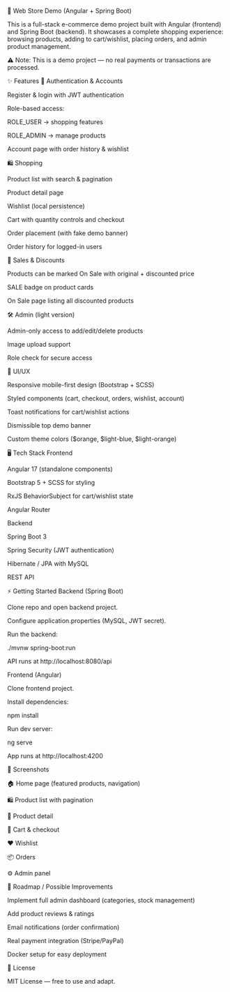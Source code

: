 🛒 Web Store Demo (Angular + Spring Boot)

This is a full-stack e-commerce demo project built with Angular (frontend) and Spring Boot (backend).
It showcases a complete shopping experience: browsing products, adding to cart/wishlist, placing orders, and admin product management.

⚠️ Note: This is a demo project — no real payments or transactions are processed.

✨ Features
👤 Authentication & Accounts

Register & login with JWT authentication

Role-based access:

ROLE_USER → shopping features

ROLE_ADMIN → manage products

Account page with order history & wishlist

🛍️ Shopping

Product list with search & pagination

Product detail page

Wishlist (local persistence)

Cart with quantity controls and checkout

Order placement (with fake demo banner)

Order history for logged-in users

💸 Sales & Discounts

Products can be marked On Sale with original + discounted price

SALE badge on product cards

On Sale page listing all discounted products

🛠️ Admin (light version)

Admin-only access to add/edit/delete products

Image upload support

Role check for secure access

🎨 UI/UX

Responsive mobile-first design (Bootstrap + SCSS)

Styled components (cart, checkout, orders, wishlist, account)

Toast notifications for cart/wishlist actions

Dismissible top demo banner

Custom theme colors ($orange, $light-blue, $light-orange)

🖥️ Tech Stack
Frontend

Angular 17 (standalone components)

Bootstrap 5 + SCSS for styling

RxJS BehaviorSubject for cart/wishlist state

Angular Router

Backend

Spring Boot 3

Spring Security (JWT authentication)

Hibernate / JPA with MySQL

REST API

⚡ Getting Started
Backend (Spring Boot)

Clone repo and open backend project.

Configure application.properties (MySQL, JWT secret).

Run the backend:

./mvnw spring-boot:run


API runs at http://localhost:8080/api

Frontend (Angular)

Clone frontend project.

Install dependencies:

npm install


Run dev server:

ng serve


App runs at http://localhost:4200

📸 Screenshots

🏠 Home page (featured products, navigation)

🛍️ Product list with pagination

🔎 Product detail

🧺 Cart & checkout

❤️ Wishlist

📦 Orders

⚙️ Admin panel

🚀 Roadmap / Possible Improvements

 Implement full admin dashboard (categories, stock management)

 Add product reviews & ratings

 Email notifications (order confirmation)

 Real payment integration (Stripe/PayPal)

 Docker setup for easy deployment

📜 License

MIT License — free to use and adapt.